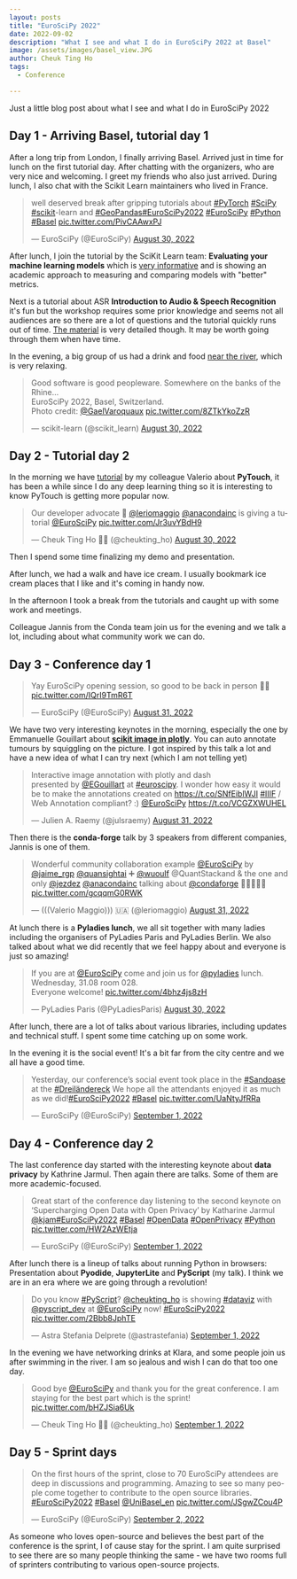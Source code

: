 ```yaml
---
layout: posts
title: "EuroSciPy 2022"
date: 2022-09-02
description: "What I see and what I do in EuroSciPy 2022 at Basel"
image: /assets/images/basel_view.JPG
author: Cheuk Ting Ho
tags:
  - Conference

---
```


Just a little blog post about what I see and what I do in EuroSciPy 2022

## Day 1 - Arriving Basel, tutorial day 1

After a long trip from London, I finally arriving Basel. Arrived just in time for lunch on the first tutorial day. After chatting with the organizers, who are very nice and welcoming. I greet my friends who also just arrived. During lunch, I also chat with the Scikit Learn maintainers who lived in France.

<blockquote class="twitter-tweet"><p lang="en" dir="ltr">well deserved break after gripping tutorials about <a href="https://twitter.com/hashtag/PyTorch?src=hash&amp;ref_src=twsrc%5Etfw">#PyTorch</a> <a href="https://twitter.com/hashtag/SciPy?src=hash&amp;ref_src=twsrc%5Etfw">#SciPy</a> <a href="https://twitter.com/hashtag/scikit?src=hash&amp;ref_src=twsrc%5Etfw">#scikit</a>-learn and <a href="https://twitter.com/hashtag/GeoPandas?src=hash&amp;ref_src=twsrc%5Etfw">#GeoPandas</a><a href="https://twitter.com/hashtag/EuroSciPy2022?src=hash&amp;ref_src=twsrc%5Etfw">#EuroSciPy2022</a> <a href="https://twitter.com/hashtag/EuroSciPy?src=hash&amp;ref_src=twsrc%5Etfw">#EuroSciPy</a> <a href="https://twitter.com/hashtag/Python?src=hash&amp;ref_src=twsrc%5Etfw">#Python</a> <a href="https://twitter.com/hashtag/Basel?src=hash&amp;ref_src=twsrc%5Etfw">#Basel</a> <a href="https://t.co/PivCAAwxPJ">pic.twitter.com/PivCAAwxPJ</a></p>&mdash; EuroSciPy (@EuroSciPy) <a href="https://twitter.com/EuroSciPy/status/1564605837506740225?ref_src=twsrc%5Etfw">August 30, 2022</a></blockquote> <script async src="https://platform.twitter.com/widgets.js" charset="utf-8"></script>

After lunch, I join the tutorial by the SciKit Learn team: **Evaluating your machine learning models** which is [very informative](https://github.com/Cheukting?tab=stars#:~:text=ArturoAmorQ%20/%20euroscipy_2022_evaluation) and is showing an academic approach to measuring and comparing models with "better" metrics.

Next is a tutorial about ASR **Introduction to Audio & Speech Recognition** it's fun but the workshop requires some prior knowledge and seems not all audiences are so there are a lot of questions and the tutorial quickly runs out of time. [The material](https://github.com/Cheukting?tab=stars#:~:text=Vaibhavs10%20/%20how%2Dto%2Dasr) is very detailed though. It may be worth going through them when have time.

In the evening, a big group of us had a drink and food [near the river](https://maps.app.goo.gl/y5ZEfQuyFHwEd7WVA), which is very relaxing.

<blockquote class="twitter-tweet"><p lang="en" dir="ltr">Good software is good peopleware. Somewhere on the banks of the Rhine...<br>EuroSciPy 2022, Basel, Switzerland. <br>Photo credit: <a href="https://twitter.com/GaelVaroquaux?ref_src=twsrc%5Etfw">@GaelVaroquaux</a> <a href="https://t.co/8ZTkYkoZzR">pic.twitter.com/8ZTkYkoZzR</a></p>&mdash; scikit-learn (@scikit_learn) <a href="https://twitter.com/scikit_learn/status/1564595155151323136?ref_src=twsrc%5Etfw">August 30, 2022</a></blockquote> <script async src="https://platform.twitter.com/widgets.js" charset="utf-8"></script>

## Day 2 - Tutorial day 2

In the morning we have [tutorial](https://github.com/leriomaggio/euroscipy22-pytorch) by my colleague Valerio about **PyTouch**, it has been a while since I do any deep learning thing so it is interesting to know PyTouch is getting more popular now.

<blockquote class="twitter-tweet"><p lang="en" dir="ltr">Our developer advocate 🥑 <a href="https://twitter.com/leriomaggio?ref_src=twsrc%5Etfw">@leriomaggio</a> <a href="https://twitter.com/anacondainc?ref_src=twsrc%5Etfw">@anacondainc</a> is giving a tutorial <a href="https://twitter.com/EuroSciPy?ref_src=twsrc%5Etfw">@EuroSciPy</a> <a href="https://t.co/Jr3uvYBdH9">pic.twitter.com/Jr3uvYBdH9</a></p>&mdash; Cheuk Ting Ho 💙💛 (@cheukting_ho) <a href="https://twitter.com/cheukting_ho/status/1564505323452375046?ref_src=twsrc%5Etfw">August 30, 2022</a></blockquote> <script async src="https://platform.twitter.com/widgets.js" charset="utf-8"></script>

Then I spend some time finalizing my demo and presentation.

After lunch, we had a walk and have ice cream. I usually bookmark ice cream places that I like and it's coming in handy now.

In the afternoon I took a break from the tutorials and caught up with some work and meetings.

Colleague Jannis from the Conda team join us for the evening and we talk a lot, including about what community work we can do.

## Day 3 - Conference day 1

<blockquote class="twitter-tweet"><p lang="en" dir="ltr">Yay EuroSciPy opening session, so good to be back in person 🚀🤗 <a href="https://t.co/IQrI9TmR6T">pic.twitter.com/IQrI9TmR6T</a></p>&mdash; EuroSciPy (@EuroSciPy) <a href="https://twitter.com/EuroSciPy/status/1564872173059293184?ref_src=twsrc%5Etfw">August 31, 2022</a></blockquote> <script async src="https://platform.twitter.com/widgets.js" charset="utf-8"></script>

We have two very interesting keynotes in the morning, especially the one by Emmanuelle Gouillart about **[scikit image in plotly](https://dash.gallery/Portal/)**. You can auto annotate tumours by squiggling on the picture. I got inspired by this talk a lot and have a new idea of what I can try next (which I am not telling yet)

<blockquote class="twitter-tweet"><p lang="en" dir="ltr">Interactive image annotation with plotly and dash<br> presented by <a href="https://twitter.com/EGouillart?ref_src=twsrc%5Etfw">@EGouillart</a> at <a href="https://twitter.com/hashtag/euroscipy?src=hash&amp;ref_src=twsrc%5Etfw">#euroscipy</a>. I wonder how easy it would be to make the annotations created on <a href="https://t.co/SNfEiblWJI">https://t.co/SNfEiblWJI</a> <a href="https://twitter.com/hashtag/IIIF?src=hash&amp;ref_src=twsrc%5Etfw">#IIIF</a> / Web Annotation compliant? :) <a href="https://twitter.com/EuroSciPy?ref_src=twsrc%5Etfw">@EuroSciPy</a> <a href="https://t.co/VCGZXWUHEL">https://t.co/VCGZXWUHEL</a></p>&mdash; Julien A. Raemy (@julsraemy) <a href="https://twitter.com/julsraemy/status/1564897924752019457?ref_src=twsrc%5Etfw">August 31, 2022</a></blockquote> <script async src="https://platform.twitter.com/widgets.js" charset="utf-8"></script>

Then there is the **conda-forge** talk by 3 speakers from different companies, Jannis is one of them.

<blockquote class="twitter-tweet"><p lang="en" dir="ltr">Wonderful community collaboration example <a href="https://twitter.com/EuroSciPy?ref_src=twsrc%5Etfw">@EuroSciPy</a> by <a href="https://twitter.com/jaime_rgp?ref_src=twsrc%5Etfw">@jaime_rgp</a> <a href="https://twitter.com/quansightai?ref_src=twsrc%5Etfw">@quansightai</a> ➕ <a href="https://twitter.com/wuoulf?ref_src=twsrc%5Etfw">@wuoulf</a> @QuantStackand &amp; the one and only <a href="https://twitter.com/jezdez?ref_src=twsrc%5Etfw">@jezdez</a> <a href="https://twitter.com/anacondainc?ref_src=twsrc%5Etfw">@anacondainc</a> talking about <a href="https://twitter.com/condaforge?ref_src=twsrc%5Etfw">@condaforge</a> 👏🏻👏🏻✨ <a href="https://t.co/gcqqmG0RWK">pic.twitter.com/gcqqmG0RWK</a></p>&mdash; (((Valerio Maggio))) 🇺🇦 (@leriomaggio) <a href="https://twitter.com/leriomaggio/status/1564913412064399362?ref_src=twsrc%5Etfw">August 31, 2022</a></blockquote> <script async src="https://platform.twitter.com/widgets.js" charset="utf-8"></script>

At lunch there is a **Pyladies lunch**, we all sit together with many ladies including the organisers of PyLadies Paris and PyLadies Berlin. We also talked about what we did recently that we feel happy about and everyone is just so amazing!

<blockquote class="twitter-tweet"><p lang="en" dir="ltr">If you are at <a href="https://twitter.com/EuroSciPy?ref_src=twsrc%5Etfw">@EuroSciPy</a> come and join us for <a href="https://twitter.com/pyladies?ref_src=twsrc%5Etfw">@pyladies</a> lunch. Wednesday, 31.08 room 028.<br>Everyone welcome! <a href="https://t.co/4bhz4js8zH">pic.twitter.com/4bhz4js8zH</a></p>&mdash; PyLadies Paris (@PyLadiesParis) <a href="https://twitter.com/PyLadiesParis/status/1564608220483682312?ref_src=twsrc%5Etfw">August 30, 2022</a></blockquote> <script async src="https://platform.twitter.com/widgets.js" charset="utf-8"></script>

After lunch, there are a lot of talks about various libraries, including updates and technical stuff. I spent some time catching up on some work.

In the evening it is the social event! It's a bit far from the city centre and we all have a good time.

<blockquote class="twitter-tweet"><p lang="en" dir="ltr">Yesterday, our conference’s social event took place in the <a href="https://twitter.com/hashtag/Sandoase?src=hash&amp;ref_src=twsrc%5Etfw">#Sandoase</a> at the <a href="https://twitter.com/hashtag/Dreil%C3%A4ndereck?src=hash&amp;ref_src=twsrc%5Etfw">#Dreiländereck</a> We hope all the attendants enjoyed it as much as we did!<a href="https://twitter.com/hashtag/EuroSciPy2022?src=hash&amp;ref_src=twsrc%5Etfw">#EuroSciPy2022</a> <a href="https://twitter.com/hashtag/Basel?src=hash&amp;ref_src=twsrc%5Etfw">#Basel</a> <a href="https://t.co/UaNtyJfRRa">pic.twitter.com/UaNtyJfRRa</a></p>&mdash; EuroSciPy (@EuroSciPy) <a href="https://twitter.com/EuroSciPy/status/1565309047498313732?ref_src=twsrc%5Etfw">September 1, 2022</a></blockquote> <script async src="https://platform.twitter.com/widgets.js" charset="utf-8"></script>

## Day 4 - Conference day 2

The last conference day started with the interesting keynote about **data privacy** by Kathrine Jarmul. Then again there are talks. Some of them are more academic-focused.

<blockquote class="twitter-tweet"><p lang="en" dir="ltr">Great start of the conference day listening to the second keynote on ‘Supercharging Open Data with Open Privacy’ by Katharine Jarmul <a href="https://twitter.com/kjam?ref_src=twsrc%5Etfw">@kjam</a><a href="https://twitter.com/hashtag/EuroSciPy2022?src=hash&amp;ref_src=twsrc%5Etfw">#EuroSciPy2022</a> <a href="https://twitter.com/hashtag/Basel?src=hash&amp;ref_src=twsrc%5Etfw">#Basel</a> <a href="https://twitter.com/hashtag/OpenData?src=hash&amp;ref_src=twsrc%5Etfw">#OpenData</a> <a href="https://twitter.com/hashtag/OpenPrivacy?src=hash&amp;ref_src=twsrc%5Etfw">#OpenPrivacy</a> <a href="https://twitter.com/hashtag/Python?src=hash&amp;ref_src=twsrc%5Etfw">#Python</a> <a href="https://t.co/HW2AzWEtja">pic.twitter.com/HW2AzWEtja</a></p>&mdash; EuroSciPy (@EuroSciPy) <a href="https://twitter.com/EuroSciPy/status/1565260989938933761?ref_src=twsrc%5Etfw">September 1, 2022</a></blockquote> <script async src="https://platform.twitter.com/widgets.js" charset="utf-8"></script>

After lunch there is a lineup of talks about running Python in browsers: Presentation about **Pyodide**, **JupyterLite** and **PyScript** (my talk). I think we are in an era where we are going through a revolution!

<blockquote class="twitter-tweet"><p lang="en" dir="ltr">Do you know <a href="https://twitter.com/hashtag/PyScript?src=hash&amp;ref_src=twsrc%5Etfw">#PyScript</a>? <a href="https://twitter.com/cheukting_ho?ref_src=twsrc%5Etfw">@cheukting_ho</a> is showing <a href="https://twitter.com/hashtag/dataviz?src=hash&amp;ref_src=twsrc%5Etfw">#dataviz</a> with <a href="https://twitter.com/pyscript_dev?ref_src=twsrc%5Etfw">@pyscript_dev</a> at <a href="https://twitter.com/EuroSciPy?ref_src=twsrc%5Etfw">@EuroSciPy</a> now! <a href="https://twitter.com/hashtag/EuroSciPy2022?src=hash&amp;ref_src=twsrc%5Etfw">#EuroSciPy2022</a> <a href="https://t.co/2Bbb8JphTE">pic.twitter.com/2Bbb8JphTE</a></p>&mdash; Astra Stefania Delprete (@astrastefania) <a href="https://twitter.com/astrastefania/status/1565325878300639235?ref_src=twsrc%5Etfw">September 1, 2022</a></blockquote> <script async src="https://platform.twitter.com/widgets.js" charset="utf-8"></script>

In the evening we have networking drinks at Klara, and some people join us after swimming in the river. I am so jealous and wish I can do that too one day.

<blockquote class="twitter-tweet"><p lang="en" dir="ltr">Good bye <a href="https://twitter.com/EuroSciPy?ref_src=twsrc%5Etfw">@EuroSciPy</a> and thank you for the great conference. I am staying for the best part which is the sprint! <a href="https://t.co/bHZJSia6Uk">pic.twitter.com/bHZJSia6Uk</a></p>&mdash; Cheuk Ting Ho 💙💛 (@cheukting_ho) <a href="https://twitter.com/cheukting_ho/status/1565350980996431874?ref_src=twsrc%5Etfw">September 1, 2022</a></blockquote> <script async src="https://platform.twitter.com/widgets.js" charset="utf-8"></script>

## Day 5 - Sprint days

<blockquote class="twitter-tweet"><p lang="en" dir="ltr">On the first hours of the sprint, close to 70 EuroSciPy attendees are deep in discussions and programming. Amazing to see so many people come together to contribute to the open source libraries. <a href="https://twitter.com/hashtag/EuroSciPy2022?src=hash&amp;ref_src=twsrc%5Etfw">#EuroSciPy2022</a> <a href="https://twitter.com/hashtag/Basel?src=hash&amp;ref_src=twsrc%5Etfw">#Basel</a> <a href="https://twitter.com/UniBasel_en?ref_src=twsrc%5Etfw">@UniBasel_en</a> <a href="https://t.co/JSgwZCou4P">pic.twitter.com/JSgwZCou4P</a></p>&mdash; EuroSciPy (@EuroSciPy) <a href="https://twitter.com/EuroSciPy/status/1565624047123275776?ref_src=twsrc%5Etfw">September 2, 2022</a></blockquote> <script async src="https://platform.twitter.com/widgets.js" charset="utf-8"></script>

As someone who loves open-source and believes the best part of the conference is the sprint, I of cause stay for the sprint. I am quite surprised to see there are so many people thinking the same - we have two rooms full of sprinters contributing to various open-source projects.
